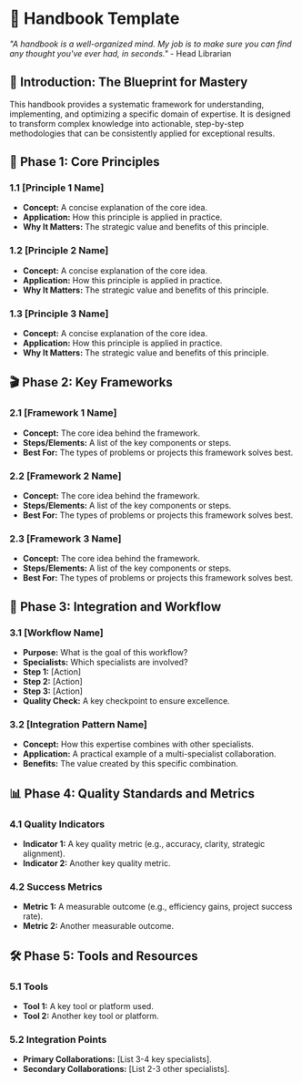 # **📖 Handbook Template**

_"A handbook is a well-organized mind. My job is to make sure you can find any thought you've ever had, in seconds."_ \- Head Librarian

## **🎯 Introduction: The Blueprint for Mastery**

This handbook provides a systematic framework for understanding, implementing, and optimizing a specific domain of expertise. It is designed to transform complex knowledge into actionable, step-by-step methodologies that can be consistently applied for exceptional results.

## **🚀 Phase 1: Core Principles**

### **1.1 \[Principle 1 Name\]**

- **Concept:** A concise explanation of the core idea.
- **Application:** How this principle is applied in practice.
- **Why It Matters:** The strategic value and benefits of this principle.

### **1.2 \[Principle 2 Name\]**

- **Concept:** A concise explanation of the core idea.
- **Application:** How this principle is applied in practice.
- **Why It Matters:** The strategic value and benefits of this principle.

### **1.3 \[Principle 3 Name\]**

- **Concept:** A concise explanation of the core idea.
- **Application:** How this principle is applied in practice.
- **Why It Matters:** The strategic value and benefits of this principle.

## **🎬 Phase 2: Key Frameworks**

### **2.1 \[Framework 1 Name\]**

- **Concept:** The core idea behind the framework.
- **Steps/Elements:** A list of the key components or steps.
- **Best For:** The types of problems or projects this framework solves best.

### **2.2 \[Framework 2 Name\]**

- **Concept:** The core idea behind the framework.
- **Steps/Elements:** A list of the key components or steps.
- **Best For:** The types of problems or projects this framework solves best.

### **2.3 \[Framework 3 Name\]**

- **Concept:** The core idea behind the framework.
- **Steps/Elements:** A list of the key components or steps.
- **Best For:** The types of problems or projects this framework solves best.

## **🔄 Phase 3: Integration and Workflow**

### **3.1 \[Workflow Name\]**

- **Purpose:** What is the goal of this workflow?
- **Specialists:** Which specialists are involved?
- **Step 1:** \[Action\]
- **Step 2:** \[Action\]
- **Step 3:** \[Action\]
- **Quality Check:** A key checkpoint to ensure excellence.

### **3.2 \[Integration Pattern Name\]**

- **Concept:** How this expertise combines with other specialists.
- **Application:** A practical example of a multi-specialist collaboration.
- **Benefits:** The value created by this specific combination.

## **📊 Phase 4: Quality Standards and Metrics**

### **4.1 Quality Indicators**

- **Indicator 1:** A key quality metric (e.g., accuracy, clarity, strategic alignment).
- **Indicator 2:** Another key quality metric.

### **4.2 Success Metrics**

- **Metric 1:** A measurable outcome (e.g., efficiency gains, project success rate).
- **Metric 2:** Another measurable outcome.

## **🛠️ Phase 5: Tools and Resources**

### **5.1 Tools**

- **Tool 1:** A key tool or platform used.
- **Tool 2:** Another key tool or platform.

### **5.2 Integration Points**

- **Primary Collaborations:** \[List 3-4 key specialists\].
- **Secondary Collaborations:** \[List 2-3 other specialists\].
